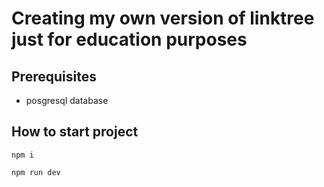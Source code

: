 # Creating my own version of linktree just for education purposes

## Prerequisites

- posgresql database

## How to start project


```
npm i

npm run dev
```

